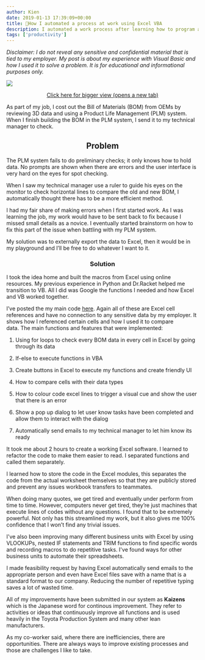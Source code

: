 ```yaml
---
author: Kien
date: 2019-01-13 17:39:09+00:00
title: 🤖How I automated a process at work using Excel VBA
description: I automated a work process after learning how to program and translated it in VB6
tags: ['productivity']
---
```


_Disclaimer: I do not reveal any sensitive and confidential material that is tied to my employer. My post is about my experience with Visual Basic and how I used it to solve a problem. It is for educational and informational purposes only._

![](/static/images/project.gif)

<center><a href="https://www.kiendang.me/9dc8c14cc03c3b14e15a28f452d284c0/project.gif" target="_blank"> Click here for bigger view (opens a new tab)</a></center>

As part of my job, I cost out the Bill of Materials (BOM) from OEMs by reviewing 3D data and using a Product Life Management (PLM) system. When I finish building the BOM in the PLM system, I send it to my technical manager to check.

## <center>Problem</center>

The PLM system fails to do preliminary checks; it only knows how to hold data. No prompts are shown when there are errors and the user interface is very hard on the eyes for spot checking.

When I saw my technical manager use a ruler to guide his eyes on the monitor to check horizontal lines to compare the old and new BOM, I automatically thought there has to be a more efficient method.

I had my fair share of making errors when I first started work. As I was learning the job, my work would have to be sent back to fix because I missed small details as a novice. I eventually started brainstorm on how to fix this part of the issue when battling with my PLM system.

My solution was to externally export the data to Excel, then it would be in my playground and I’ll be free to do whatever I want to it.

### <center>Solution</center>

I took the idea home and built the macros from Excel using online resources. My previous experience in Python and Dr.Racket helped me transition to VB. All I did was Google the functions I needed and how Excel and VB worked together.

I’ve posted the my main code [here](https://github.com/kxdang/Excel-Macros-Checker). Again all of these are Excel cell references and have no connection to any sensitive data by my employer. It shows how I referenced certain cells and how I used it to compare data. The main functions and features that were implemented:

1. Using for loops to check every BOM data in every cell in Excel by going through its data

2. If-else to execute functions in VBA

3. Create buttons in Excel to execute my functions and create friendly UI

4. How to compare cells with their data types

5. How to colour code excel lines to trigger a visual cue and show the user that there is an error

6. Show a pop up dialog to let user know tasks have been completed and allow them to interact with the dialog

7. Automatically send emails to my technical manager to let him know its ready

It took me about 2 hours to create a working Excel software. I learned to refactor the code to make them easier to read. I separated functions and called them separately.

I learned how to store the code in the Excel modules, this separates the code from the actual worksheet themselves so that they are publicly stored and prevent any issues workbook transfers to teammates.

When doing many quotes, we get tired and eventually under perform from time to time. However, computers never get tired, they’re just machines that execute lines of codes without any questions. I found that to be extremely powerful. Not only has this streamlined my work, but it also gives me 100% confidence that I won’t find any trivial issues.

I've also been improving many different business units with Excel by using VLOOKUPs, nested IF statements and TRIM functions to find specific words and recording macros to do repetitive tasks. I've found ways for other business units to automate their spreadsheets.

I made feasibility request by having Excel automatically send emails to the appropriate person and even have Excel files save with a name that is a standard format to our company. Reducing the number of repetitive typing saves a lot of wasted time.

All of my improvements have been submitted in our system as **Kaizens** which is the Japanese word for continous improvement. They refer to activities or ideas that continuously improve all functions and is used heavily in the Toyota Production System and many other lean manufacturers.

As my co-worker said, where there are inefficiencies, there are opportunities. There are always ways to improve existing processes and those are challenges I like to take.
